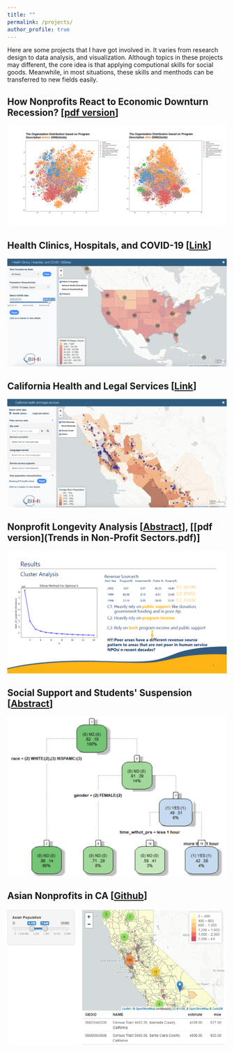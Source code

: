 ```yaml
---
title: ""
permalink: /projects/
author_profile: true
---
```


Here are some projects that I have got involved in. It varies from research design to data analysis, and visualization. Although topics in these projects may different, the core idea is that applying computional skills for social goods. Meanwhile, in most situations, these skills and menthods can be transferred to new fields easily.

## How Nonprofits React to Economic Downturn Recession? [[pdf version](SSWR.pdf)]
![](sswr.png)

## Health Clinics, Hospitals, and COVID-19 [[Link](https://shiny.demog.berkeley.edu/bimi/immigrantsatrisk_covid19map)]
![](covid.png)

## California Health and Legal Services [[Link](https://shiny.demog.berkeley.edu/bimi/CENSUS/)]
![](cahealth.png)

## Nonprofit Longevity Analysis [[Abstract](https://sswr.confex.com/sswr/2020/webprogram/Paper38964.html)], [[pdf version](Trends in Non-Profit Sectors.pdf)]

![](npo.png)

## Social Support and Students' Suspension [[Abstract](projects2.md)]

![](pb245.png)

## Asian Nonprofits in CA [[Github](https://github.com/chengren/Asian-Pacific-Orgainzaitions-in-CA)]

![](api.PNG)